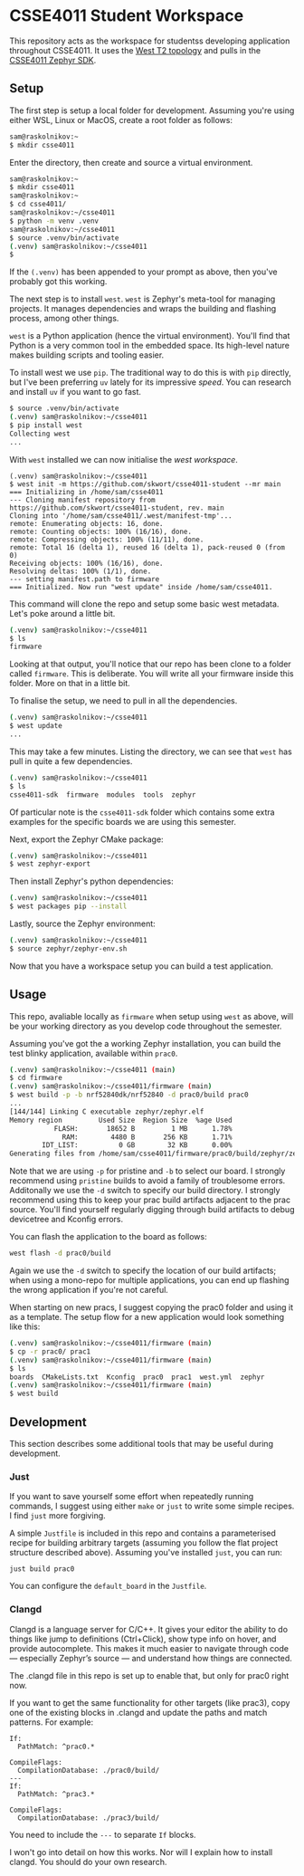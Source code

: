 # CSSE4011 Student Workspace

This repository acts as the workspace for studentss developing application
throughout CSSE4011. It uses the [West T2 topology][zephyr-west-t2] and pulls
in the [CSSE4011 Zephyr SDK][csse4011-sdk].

## Setup

The first step is setup a local folder for development. Assuming you're using
either WSL, Linux or MacOS, create a root folder as follows:

```sh
sam@raskolnikov:~ 
$ mkdir csse4011
```

Enter the directory, then create and source a virtual environment.

```sh
sam@raskolnikov:~ 
$ mkdir csse4011
sam@raskolnikov:~ 
$ cd csse4011/
sam@raskolnikov:~/csse4011 
$ python -m venv .venv
sam@raskolnikov:~/csse4011 
$ source .venv/bin/activate
(.venv) sam@raskolnikov:~/csse4011 
$ 
```

If the `(.venv)` has been appended to your prompt as above, then you've probably
got this working.

The next step is to install `west`. `west` is Zephyr's meta-tool for managing
projects. It manages dependencies and wraps the building and flashing process,
among other things.

`west` is a Python application (hence the virtual environment). You'll find that
Python is a very common tool in the embedded space. Its high-level nature makes
building scripts and tooling easier.

To install west we use `pip`. The traditional way to do this is with `pip`
directly, but I've been preferring `uv` lately for its impressive *speed*. You
can research and install `uv` if you want to go fast.

```sh
$ source .venv/bin/activate
(.venv) sam@raskolnikov:~/csse4011 
$ pip install west
Collecting west
...
```

With `west` installed we can now initialise the *west workspace*.

```shell
(.venv) sam@raskolnikov:~/csse4011 
$ west init -m https://github.com/skwort/csse4011-student --mr main
=== Initializing in /home/sam/csse4011
--- Cloning manifest repository from https://github.com/skwort/csse4011-student, rev. main
Cloning into '/home/sam/csse4011/.west/manifest-tmp'...
remote: Enumerating objects: 16, done.
remote: Counting objects: 100% (16/16), done.
remote: Compressing objects: 100% (11/11), done.
remote: Total 16 (delta 1), reused 16 (delta 1), pack-reused 0 (from 0)
Receiving objects: 100% (16/16), done.
Resolving deltas: 100% (1/1), done.
--- setting manifest.path to firmware
=== Initialized. Now run "west update" inside /home/sam/csse4011.
```

This command will clone the repo and setup some basic west metadata. Let's poke
around a little bit.

```sh
(.venv) sam@raskolnikov:~/csse4011 
$ ls
firmware
```

Looking at that output, you'll notice that our repo has been clone to a folder
called `firmware`. This is deliberate. You will write all your firmware inside
this folder. More on that in a little bit.

To finalise the setup, we need to pull in all the dependencies.

```sh
(.venv) sam@raskolnikov:~/csse4011 
$ west update
...
```

This may take a few minutes. Listing the directory, we can see that `west` has
pull in quite a few dependencies.

```sh
(.venv) sam@raskolnikov:~/csse4011 
$ ls
csse4011-sdk  firmware  modules  tools  zephyr
```

Of particular note is the `csse4011-sdk` folder which contains some extra
examples for the specific boards we are using this semester.

Next, export the Zephyr CMake package:

```sh
(.venv) sam@raskolnikov:~/csse4011 
$ west zephyr-export
```

Then install Zephyr's python dependencies:

```sh
(.venv) sam@raskolnikov:~/csse4011 
$ west packages pip --install
```

Lastly, source the Zephyr environment:
```sh
(.venv) sam@raskolnikov:~/csse4011 
$ source zephyr/zephyr-env.sh 
```

Now that you have a workspace setup you can build a test application.

## Usage

This repo,  avaliable locally as `firmware` when setup using `west` as above,
will be your working directory as you develop code throughout the semester. 

Assuming you've got the a working Zephyr installation, you can build the test
blinky application, available within `prac0`.

```sh
(.venv) sam@raskolnikov:~/csse4011 (main)
$ cd firmware
(.venv) sam@raskolnikov:~/csse4011/firmware (main)
$ west build -p -b nrf52840dk/nrf52840 -d prac0/build prac0
...
[144/144] Linking C executable zephyr/zephyr.elf
Memory region         Used Size  Region Size  %age Used
           FLASH:       18652 B         1 MB      1.78%
             RAM:        4480 B       256 KB      1.71%
        IDT_LIST:          0 GB        32 KB      0.00%
Generating files from /home/sam/csse4011/firmware/prac0/build/zephyr/zephyr.elf for board: nrf52840dk
```

Note that we are using `-p` for pristine and `-b` to select our board. I
strongly recommend using `pristine` builds to avoid a family of troublesome
errors. Additonally we use the `-d` switch to specify our build directory.
I strongly recommend using this to keep your prac build artifacts adjacent to
the prac source. You'll find yourself regularly digging through build artifacts
to debug devicetree and Kconfig errors.

You can flash the application to the board as follows:

```sh
west flash -d prac0/build
```

Again we use the `-d` switch to specify the location of our build artifacts;
when using a mono-repo for multiple applications, you can end up flashing the
wrong application if you're not careful.

When starting on new pracs, I suggest copying the prac0 folder and using
it as a template. The setup flow for a new application would look something like
this:

```sh
(.venv) sam@raskolnikov:~/csse4011/firmware (main)
$ cp -r prac0/ prac1
(.venv) sam@raskolnikov:~/csse4011/firmware (main)
$ ls
boards  CMakeLists.txt  Kconfig  prac0  prac1  west.yml  zephyr
(.venv) sam@raskolnikov:~/csse4011/firmware (main)
$ west build
```

## Development 

This section describes some additional tools that may be useful during
development.

### Just

If you want to save yourself some effort when repeatedly running commands,
I suggest using either `make` or `just` to write some simple recipes. I find
`just` more forgiving.

A simple `Justfile` is included in this repo and contains a parameterised
recipe for building arbitrary targets (assuming you follow the flat project
structure described above). Assuming you've installed `just`, you can run:

```
just build prac0
```

You can configure the `default_board` in the `Justfile`.

### Clangd

Clangd is a language server for C/C++. It gives your editor the ability to do
things like jump to definitions (Ctrl+Click), show type info on hover, and
provide autocomplete. This makes it much easier to navigate through code —
especially Zephyr’s source — and understand how things are connected.

The .clangd file in this repo is set up to enable that, but only for prac0
right now.

If you want to get the same functionality for other targets (like prac3), copy
one of the existing blocks in .clangd and update the paths and match patterns.
For example:

```
If:
  PathMatch: ^prac0.*

CompileFlags:
  CompilationDatabase: ./prac0/build/
---
If:
  PathMatch: ^prac3.*

CompileFlags:
  CompilationDatabase: ./prac3/build/
```

You need to include the `---` to separate `If` blocks.

I won't go into detail on how this works. Nor will I explain how to install
clangd. You should do your own research.


[zephyr-west-t2]:https://docs.zephyrproject.org/latest/develop/west/workspaces.html#west-t2
[csse4011-sdk]:https://github.com/skwort/csse4011-sdk